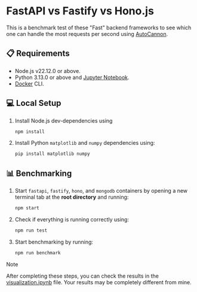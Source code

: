 # FastAPI vs Fastify vs Hono.js

This is a benchmark test of these "Fast" backend frameworks to see which one can handle the most requests per second using [AutoCannon](https://github.com/mcollina/autocannon).

## 📋 Requirements

- Node.js v22.12.0 or above.
- Python 3.13.0 or above and [Jupyter Notebook](https://jupyter.org/).
- [Docker](https://www.docker.com/) CLI.

## 💻 Local Setup

1. Install Node.js dev-dependencies using

   ```sh
   npm install
   ```

2. Install Python `matplotlib` and `numpy` dependencies using:

   ```sh
   pip install matplotlib numpy
   ```

## 📊 Benchmarking

1. Start `fastapi`, `fastify`, `hono`, and `mongodb` containers by opening a new terminal tab at the **root directory** and running:

   ```sh
   npm start
   ```

2. Check if everything is running correctly using:

   ```sh
   npm run test
   ```

3. Start benchmarking by running:

   ```sh
   npm run benchmark
   ```

> [!NOTE]
> After completing these steps, you can check the results in the [visualization.ipynb](./visualization.ipynb) file. Your results may be completely different from mine.
